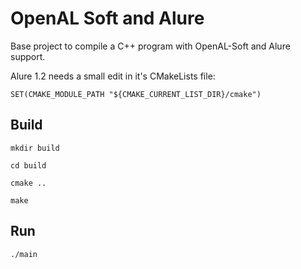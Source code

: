 # OpenAL Soft and Alure

Base project to compile a C++ program with OpenAL-Soft and Alure support.

Alure 1.2 needs a small edit in it's CMakeLists file:

`SET(CMAKE_MODULE_PATH "${CMAKE_CURRENT_LIST_DIR}/cmake")`

## Build

 `mkdir build`

 `cd build`

 `cmake ..`

 `make`

 ## Run

`./main`
